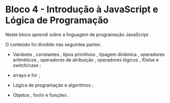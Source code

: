 # Bloco 4 - Introdução à JavaScript e Lógica de Programação

Neste bloco aprendi sobre a linguagem de programação JavaScript .


O conteúdo foi dividido nas seguintes partes:

* Variáveis , constantes , tipos primitivos , tipagem dinâmica , operadores aritméticos , operadores de atribuição , operadores lógicos , if/else e switch/case ;

* arrays e for ;

* Lógica de programação e algoritmos ;

* Objetos , for/in e funções .

